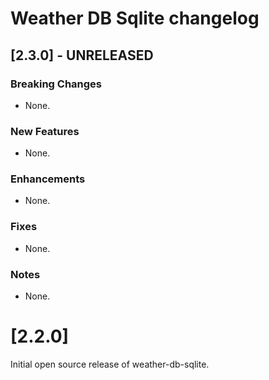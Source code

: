 # Weather DB Sqlite changelog

## [2.3.0] - UNRELEASED

### Breaking Changes
* None.

### New Features
* None.

### Enhancements
* None.

### Fixes
* None.

### Notes
* None.

# [2.2.0]

Initial open source release of weather-db-sqlite.
